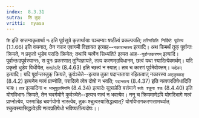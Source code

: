 ```yaml
---
index:  8.3.31
sutra:  शि तुक्
vritti:  nyasa
---
```


`शि` इति सप्तम्यकृतार्था `नः` इति पूर्वसूत्रे कृतार्थायाः पञ्चम्याः षष्ठीत्वं प्रकल्पयति; `तस्मिन्निति निर्दिष्टे पूर्वस्य` (1.1.66) इति वचनात्, तेन नकर एवागमी विज्ञायत इत्याह--`नकारान्तस्य` इत्यादि।
अथ किमर्थं तुक् पूर्वान्तः क्रियते, न प्रकृतो धुडेव परादिः क्रियेत; तथापि चर्त्वेन सिध्यति? इत्यत आह--`पूर्वान्तकरणम्` इत्यादि। पूर्वान्तःउपूर्वस्यान्तः, स पुनः प्रकरणात् तुग्विज्ञायते, तल्प करणम्उविधानम्, छत्वं यथा स्यादित्येवमर्थम्। यदि प्रकृतो धुडेव विधीयेत, `शश्छोऽटि` (8.4.63) इति च्छत्वं न स्यात्। तत्र च कारणं पूर्वमेवोक्तम्। `यद्येवम्` इत्यादि। यदि पूर्वान्तस्तुक् क्रियते, कुर्वञ्चेते--इत्यत्र तुका पदान्तताया रहितत्वात् नकारस्य `अट्कुष्वाङ्` (8.4.2) इत्यनेन णत्वं प्राप्नोति, परादित्वे त्वेष दोषो न भवति; `पदान्तस्य` (8.4.37) इति णत्वपरतिषेधादिति भावः। `तत्र` इत्यादिना `न भाभूपूकमिगमि` (8.4.34) इत्यादेः सूत्रान्नेति वर्त्तमाने `स्तोः श्चुना श्चः` (8.4.40) इति योगविभागः क्रियते, तेन चवर्गयोगे कुर्वञ्चेते--इत्यत्र णत्वं न भवत्येव। ननु च क्रियमाणेऽपि योगदिभागे णत्वं प्राप्नोत्येव, यस्मादिह चवर्गयोगो नास्त्येव, तुकः श्चुत्वस्यासिद्धत्वात्? योगविभागकरणसामर्थ्यात् श्चुत्वस्यासिद्धत्वेऽपि णत्वप्रतिषेधो भविष्यतीत्यदोषः।।

